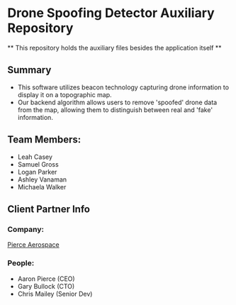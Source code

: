 # Drone Spoofing Detector Auxiliary Repository

** This repository holds the auxiliary files besides the application itself **

## Summary
- This software utilizes beacon technology capturing drone information to display it on a topographic map.
- Our backend algorithm allows users to remove 'spoofed' drone data from the map, allowing them to
distinguish between real and 'fake' information.

## Team Members:
  - Leah Casey
  - Samuel Gross
  - Logan Parker
  - Ashley Vanaman
  - Michaela Walker

## Client Partner Info

### Company:
<a href="https://www.pierceaerospace.net">Pierce Aerospace</a>

### People:
  - Aaron Pierce (CEO)
  - Gary Bullock (CTO)
  - Chris Mailey (Senior Dev)
